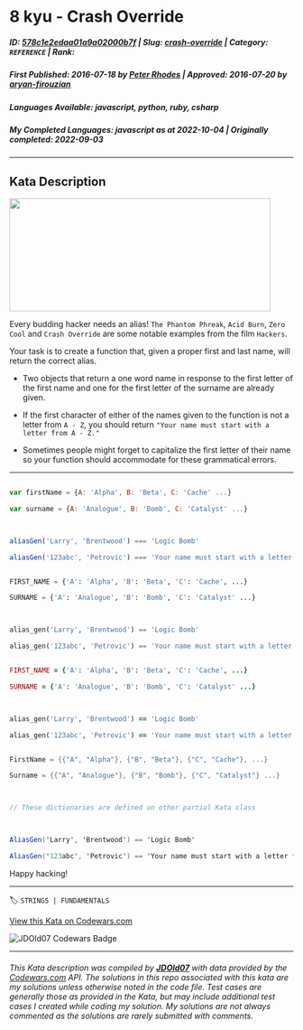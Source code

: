 # 8 kyu - Crash Override

##### **ID**: [578c1e2edaa01a9a02000b7f](https://www.codewars.com/kata/578c1e2edaa01a9a02000b7f) | **Slug**: [crash-override](https://www.codewars.com/kata/578c1e2edaa01a9a02000b7f) | **Category**: `REFERENCE` | **Rank**: <span style="color:white">8 kyu</span>

##### **First Published**: 2016-07-18 ***by*** [Peter Rhodes](https://www.codewars.com/users/Peter%20Rhodes) | **Approved**: 2016-07-20 ***by*** [aryan-firouzian](https://www.codewars.com/users/aryan-firouzian)

##### **Languages Available**: javascript, python, ruby, csharp

##### **My Completed Languages**: javascript ***as at*** 2022-10-04 | **Originally completed**: 2022-09-03

---

## Kata Description


<img src="https://media.giphy.com/media/13AN8X7jBIm15m/giphy.gif" style="width:463px;height:200px;">



Every budding hacker needs an alias! `The Phantom Phreak`, `Acid Burn`, `Zero Cool` and `Crash Override` are some notable examples from the film `Hackers`.



Your task is to create a function that, given a proper first and last name, will return the correct alias.



* Two objects that return a one word name in response to the first letter of the first name and one for the first letter of the surname are already given.



* If the first character of either of the names given to the function is not a letter from `A - Z`, you should return `"Your name must start with a letter from A - Z."`



* Sometimes people might forget to capitalize the first letter of their name so your function should accommodate for these grammatical errors.



---



```javascript

var firstName = {A: 'Alpha', B: 'Beta', C: 'Cache' ...}

var surname = {A: 'Analogue', B: 'Bomb', C: 'Catalyst' ...}



aliasGen('Larry', 'Brentwood') === 'Logic Bomb'

aliasGen('123abc', 'Petrovic') === 'Your name must start with a letter from A - Z.'

```



```python

FIRST_NAME = {'A': 'Alpha', 'B': 'Beta', 'C': 'Cache', ...}

SURNAME = {'A': 'Analogue', 'B': 'Bomb', 'C': 'Catalyst' ...}



alias_gen('Larry', 'Brentwood') == 'Logic Bomb'

alias_gen('123abc', 'Petrovic') == 'Your name must start with a letter from A - Z.'

```



```ruby

FIRST_NAME = {'A': 'Alpha', 'B': 'Beta', 'C': 'Cache', ...}

SURNAME = {'A': 'Analogue', 'B': 'Bomb', 'C': 'Catalyst' ...}



alias_gen('Larry', 'Brentwood') == 'Logic Bomb'

alias_gen('123abc', 'Petrovic') == 'Your name must start with a letter from A - Z.'

```



```csharp

FirstName = {{"A", "Alpha"}, {"B", "Beta"}, {"C", "Cache"}, ...}

Surname = {{"A", "Analogue"}, {"B", "Bomb"}, {"C", "Catalyst"} ...}



// These dictionaries are defined on other partial Kata class



AliasGen('Larry', 'Brentwood') == 'Logic Bomb'

AliasGen('123abc', 'Petrovic') == 'Your name must start with a letter from A - Z.'

```



Happy hacking!



---


🏷 `STRINGS | FUNDAMENTALS`


[View this Kata on Codewars.com](https://www.codewars.com/kata/578c1e2edaa01a9a02000b7f)

![](https://www.codewars.com/users/jdold07/badges/large "JDOld07 Codewars Badge")

---

###### *This Kata description was compiled by [**JDOld07**](https://tpstech.dev) with data provided by the [Codewars.com](https://www.codewars.com) API.  The solutions in this repo associated with this kata are my solutions unless otherwise noted in the code file.  Test cases are generally those as provided in the Kata, but may include additional test cases I created while coding my solution.  My solutions are not always commented as the solutions are rarely submitted with comments.*
